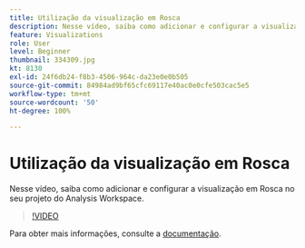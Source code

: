 ```yaml
---
title: Utilização da visualização em Rosca
description: Nesse vídeo, saiba como adicionar e configurar a visualização em Rosca no seu projeto do Analysis Workspace.
feature: Visualizations
role: User
level: Beginner
thumbnail: 334309.jpg
kt: 8130
exl-id: 24f6db24-f8b3-4506-964c-da23e0e0b505
source-git-commit: 84984ad9bf65cfc69117e40ac0e0cfe503cac5e5
workflow-type: tm+mt
source-wordcount: '50'
ht-degree: 100%

---
```


# Utilização da visualização em Rosca

Nesse vídeo, saiba como adicionar e configurar a visualização em Rosca no seu projeto do Analysis Workspace.

>[!VIDEO](https://video.tv.adobe.com/v/334309/?quality=12&learn=on)

Para obter mais informações, consulte a [documentação](https://experienceleague.adobe.com/docs/analytics/analyze/analysis-workspace/visualizations/donut.html?lang=pt-BR).
